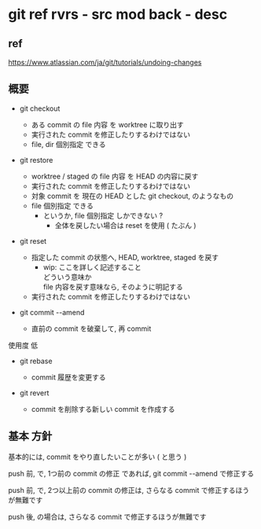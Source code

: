 
# git ref rvrs  -  src mod back  -  desc


## ref

https://www.atlassian.com/ja/git/tutorials/undoing-changes



## 概要

- git checkout
  - ある commit の file 内容 を worktree に取り出す
  - 実行された commit を修正したりするわけではない
  - file, dir 個別指定 できる


- git restore
  - worktree / staged の file 内容 を HEAD の内容に戻す
  - 実行された commit を修正したりするわけではない
  - 対象 commit を 現在の HEAD とした git checkout, のようなもの
  - file 個別指定 できる
    - というか, file 個別指定 しかできない ?
      - 全体を戻したい場合は reset を使用 ( たぶん )

- git reset
  - 指定した commit の状態へ, HEAD, worktree, staged を戻す
    - wip: ここを詳しく記述すること  
      どういう意味か  
      file 内容を戻す意味なら, そのように明記する
  - 実行された commit を修正したりするわけではない


- git commit --amend
  - 直前の commit を破棄して, 再 commit


使用度 低

- git rebase
  - commit 履歴を変更する

- git revert
  - commit を削除する新しい commit を作成する



## 基本 方針

基本的には, commit をやり直したいことが多い ( と思う )

push 前, で, 1つ前の commit の修正 であれば, git commit --amend で修正する

push 前, で, 2つ以上前の commit の修正は, さらなる commit で修正するほうが無難です

push 後, の場合は, さらなる commit で修正するほうが無難です


